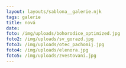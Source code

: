 ```yaml
---
layout: layouts/sablona__galerie.njk
tags: galerie
title: nová
date:
foto: /img/uploads/bohorodice_optimized.jpg
foto2: /img/uploads/sv_gorazd.jpg
foto3: /img/uploads/otec_pachomij.jpg
foto4: /img/uploads/elenora.jpg
foto5: /img/uploads/zvestovani.jpg
---
```

